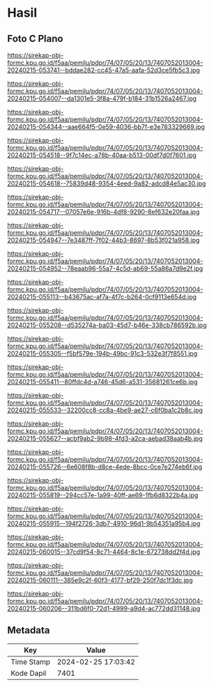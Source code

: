 # Hasil

## Foto C Plano

https://sirekap-obj-formc.kpu.go.id/f5aa/pemilu/pdpr/74/07/05/20/13/7407052013004-20240215-053741--bddae282-cc45-47a5-aafa-52d3ce5fb5c3.jpg

https://sirekap-obj-formc.kpu.go.id/f5aa/pemilu/pdpr/74/07/05/20/13/7407052013004-20240215-054007--da1301e5-3f8a-479f-b184-31b1526a2467.jpg

https://sirekap-obj-formc.kpu.go.id/f5aa/pemilu/pdpr/74/07/05/20/13/7407052013004-20240215-054344--aae664f5-0e59-4036-bb7f-e3e783329669.jpg

https://sirekap-obj-formc.kpu.go.id/f5aa/pemilu/pdpr/74/07/05/20/13/7407052013004-20240215-054518--9f7c14ec-a78b-40aa-b513-00df7d0f7601.jpg

https://sirekap-obj-formc.kpu.go.id/f5aa/pemilu/pdpr/74/07/05/20/13/7407052013004-20240215-054618--75839d48-9354-4eed-9a82-adcd84e5ac30.jpg

https://sirekap-obj-formc.kpu.go.id/f5aa/pemilu/pdpr/74/07/05/20/13/7407052013004-20240215-054717--07057e6e-916b-4df8-9290-8ef632e20faa.jpg

https://sirekap-obj-formc.kpu.go.id/f5aa/pemilu/pdpr/74/07/05/20/13/7407052013004-20240215-054947--7e3487ff-7f02-44b3-8697-8b53f021a958.jpg

https://sirekap-obj-formc.kpu.go.id/f5aa/pemilu/pdpr/74/07/05/20/13/7407052013004-20240215-054952--78eaab96-55a7-4c5d-ab69-55a86a7d9e2f.jpg

https://sirekap-obj-formc.kpu.go.id/f5aa/pemilu/pdpr/74/07/05/20/13/7407052013004-20240215-055113--b43675ac-af7a-4f7c-b264-0cf9113e654d.jpg

https://sirekap-obj-formc.kpu.go.id/f5aa/pemilu/pdpr/74/07/05/20/13/7407052013004-20240215-055208--d535274a-ba03-45d7-b46e-338cb786592b.jpg

https://sirekap-obj-formc.kpu.go.id/f5aa/pemilu/pdpr/74/07/05/20/13/7407052013004-20240215-055305--f5bf579e-194b-49bc-91c3-532e3f7f8551.jpg

https://sirekap-obj-formc.kpu.go.id/f5aa/pemilu/pdpr/74/07/05/20/13/7407052013004-20240215-055411--80ffdc4d-a746-45d6-a531-35681261ce6b.jpg

https://sirekap-obj-formc.kpu.go.id/f5aa/pemilu/pdpr/74/07/05/20/13/7407052013004-20240215-055533--32200cc8-cc8a-4be9-ae27-c6f0ba1c2b8c.jpg

https://sirekap-obj-formc.kpu.go.id/f5aa/pemilu/pdpr/74/07/05/20/13/7407052013004-20240215-055627--acbf9ab2-9b98-4fd3-a2ca-aebad38aab4b.jpg

https://sirekap-obj-formc.kpu.go.id/f5aa/pemilu/pdpr/74/07/05/20/13/7407052013004-20240215-055726--6e608f8b-d8ce-4ede-8bcc-0ce7e274eb6f.jpg

https://sirekap-obj-formc.kpu.go.id/f5aa/pemilu/pdpr/74/07/05/20/13/7407052013004-20240215-055819--294cc57e-1a99-40ff-ae69-1fb6d8322b4a.jpg

https://sirekap-obj-formc.kpu.go.id/f5aa/pemilu/pdpr/74/07/05/20/13/7407052013004-20240215-055915--194f2726-3db7-4910-96d1-9b54351a95b4.jpg

https://sirekap-obj-formc.kpu.go.id/f5aa/pemilu/pdpr/74/07/05/20/13/7407052013004-20240215-060015--37cd9f54-8c71-4464-8c1e-672738dd2f4d.jpg

https://sirekap-obj-formc.kpu.go.id/f5aa/pemilu/pdpr/74/07/05/20/13/7407052013004-20240215-060111--385e9c2f-60f3-4177-bf29-250f7dc1f3dc.jpg

https://sirekap-obj-formc.kpu.go.id/f5aa/pemilu/pdpr/74/07/05/20/13/7407052013004-20240215-060206--311bd6f0-72d1-4999-a9d4-ac772dd31148.jpg


## Metadata

| Key        | Value               |
| ---------- | ------------------- |
| Time Stamp | 2024-02-25 17:03:42 |
| Kode Dapil | 7401                |



